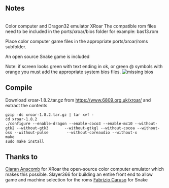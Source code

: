 ## Notes
<br/>
Color computer and Dragon32 emulator XRoar
The compatible rom files need to be included in the ports/xroar/bios folder for example: bas13.rom 

Place color computer game files in the appropriate ports/xroar/roms subfolder.

An open source Snake game is included

Note: if screen looks green with text ending in ok, or green @ symbols with orange you must add the appropriate system bios files.
![missing bios](https://www.6809.org.uk/xroar/doc/trouble-no-basic.png)

## Compile
Download xroar-1.8.2.tar.gz from https://www.6809.org.uk/xroar/ and extract the contents
```shell
gzip -dc xroar-1.8.2.tar.gz | tar xvf -
cd xroar-1.8.2
./configure --enable-dragon --enable-coco3 --enable-mc10 --without-gtk2 --without-gtk3       --without-gtkgl --without-cocoa --without-oss --without-pulse        --without-coreaudio --without-x
make
sudo make install
```
## Thanks to 
[Ciaran Anscomb](https://www.6809.org.uk/xroar/) for XRoar the open-source color computer emulator which makes this possible. 
Slayer366 for building an entire front end to allow game and machine selection for the roms
[Fabrizio Caruso](https://github.com/Fabrizio-Caruso/CROSS-LIB/blob/master/docs/GAMES.md#snake) for Snake 
<br/>
